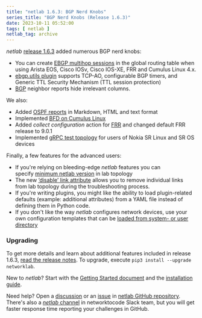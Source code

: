 ```yaml
---
title: "netlab 1.6.3: BGP Nerd Knobs"
series_title: "BGP Nerd Knobs (Release 1.6.3)"
date: 2023-10-11 05:52:00
tags: [ netlab ]
netlab_tag: archive
---
```

*netlab* [release 1.6.3](https://netlab.tools/release/1.6/#release-1-6-3) added numerous BGP nerd knobs:

- You can create [EBGP multihop sessions](https://netlab.tools/plugins/ebgp.multihop/) in the global routing table when using Arista EOS, Cisco IOSv, Cisco IOS-XE, FRR and Cumulus Linux 4.x.
- [ebgp.utils plugin](https://netlab.tools/plugins/ebgp.utils/) supports TCP-AO, configurable BGP timers, and Generic TTL Security Mechanism (TTL session protection)
- [BGP](https://netlab.tools/module/bgp/) neighbor reports hide irrelevant columns.

We also:
<!--more-->
- Added [OSPF reports](https://netlab.tools/module/ospf/) in Markdown, HTML and text format
- Implemented [BFD on Cumulus Linux](https://netlab.tools/module/bfd/#bfd-platform)
- Added *collect configuration* action for [FRR](https://netlab.tools/platforms/#platform-config-support) and changed default FRR release to 9.0.1
- Implemented [gRPC test topology](https://netlab.tools/netlab/test/) for users of Nokia SR Linux and SR OS devices

Finally, a few features for the advanced users:

- If you're relying on bleeding-edge _netlab_ features you can specify [minimum netlab version](https://netlab.tools/topology-reference/#topology-reference-extra-elements) in lab topology
- The new [‘disable’ link attribute](https://netlab.tools/links/#link-attributes) allows you to remove individual links from lab topology during the troubleshooting process.
- If you're writing plugins, you might like the ability to load plugin-related defaults (example: additional attributes) from a YAML file instead of defining them in Python code.
- If you don't like the way _netlab_ configures network devices, use your own configuration templates that can be [loaded from system- or user directory](https://netlab.tools/customize/#customize-templates)

### Upgrading

To get more details and learn about additional features included in release 1.6.3, [read the release notes](https://netlab.tools/release/1.6/#release-1-6-3). To upgrade, execute `pip3 install --upgrade networklab`.

New to *netlab*? Start with the [Getting Started document](https://netlab.tools/tutorials/) and the [installation guide](https://netlab.tools/install/).

Need help? Open a [discussion](https://github.com/ipspace/netlab/discussions) or an [issue](https://github.com/ipspace/netlab/issues) in [netlab GitHub repository](https://github.com/ipspace/netlab). There's also a [*netlab* channel](https://networktocode.slack.com/archives/C022DQHK8BH) in networktocode Slack team, but you will get faster response time reporting your challenges in GitHub.
